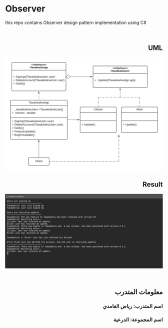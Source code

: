 # Observer
this repo contains Observer design pattern implementation using C#



<br/> 
<div dir="rtl" >
  
## UML
  
![UMK](https://github.com/1Riyad/Observer/blob/main/UML.png)  
  
## Result
![Demo](https://github.com/1Riyad/Observer/blob/main/result.png)  
  
  
<br/>
  
##  معلومات المتدرب
###  اسم المتدرب:  رياض الغامدي
### اسم المجموعة:  الدرعية

</div>
